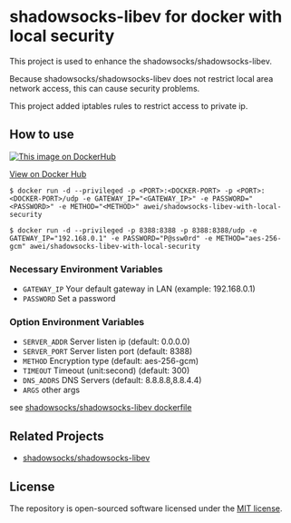 # shadowsocks-libev for docker with local security
This project is used to enhance the shadowsocks/shadowsocks-libev.

Because shadowsocks/shadowsocks-libev does not restrict local area network access, this can cause security problems.

This project added iptables rules to restrict access to private ip.

## How to use
[![This image on DockerHub](https://img.shields.io/docker/pulls/awei/shadowsocks-libev-with-local-security.svg)](https://hub.docker.com/r/awei/shadowsocks-libev-with-local-security/)

[View on Docker Hub](https://hub.docker.com/r/awei/shadowsocks-libev-with-local-security)
```console
$ docker run -d --privileged -p <PORT>:<DOCKER-PORT> -p <PORT>:<DOCKER-PORT>/udp -e GATEWAY_IP="<GATEWAY_IP>" -e PASSWORD="<PASSWORD>" -e METHOD="<METHOD>" awei/shadowsocks-libev-with-local-security
```
```e.g.
$ docker run -d --privileged -p 8388:8388 -p 8388:8388/udp -e GATEWAY_IP="192.168.0.1" -e PASSWORD="P@ssw0rd" -e METHOD="aes-256-gcm" awei/shadowsocks-libev-with-local-security
```
### Necessary Environment Variables
* `GATEWAY_IP` Your default gateway in LAN (example: 192.168.0.1)
* `PASSWORD` Set a password

### Option Environment Variables
* `SERVER_ADDR` Server listen ip (default: 0.0.0.0)
* `SERVER_PORT` Server listen port (default: 8388)
* `METHOD` Encryption type (default: aes-256-gcm)
* `TIMEOUT` Timeout (unit:second) (default: 300)
* `DNS_ADDRS` DNS Servers (default: 8.8.8.8,8.8.4.4)
* `ARGS` other args

see [shadowsocks/shadowsocks-libev dockerfile](https://hub.docker.com/r/shadowsocks/shadowsocks-libev/dockerfile)

## Related Projects
- [shadowsocks/shadowsocks-libev](https://hub.docker.com/r/shadowsocks/shadowsocks-libev)

## License
The repository is open-sourced software licensed under the [MIT license](https://opensource.org/licenses/MIT).
